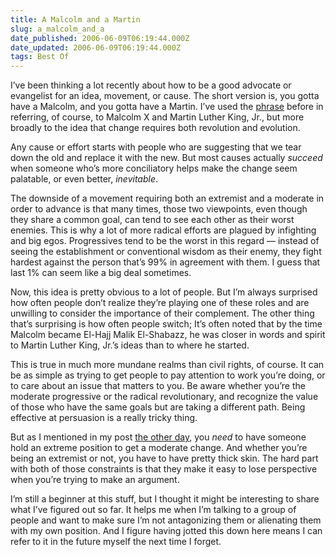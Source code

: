 ```yaml
---
title: A Malcolm and a Martin
slug: a_malcolm_and_a
date_published: 2006-06-09T06:19:44.000Z
date_updated: 2006-06-09T06:19:44.000Z
tags: Best Of
---
```


I’ve been thinking a lot recently about how to be a good advocate or evangelist for an idea, movement, or cause. The short version is, you gotta have a Malcolm, and you gotta have a Martin. I’ve used the [phrase](http://www.dashes.com/anil/2006/02/27/the_road_to_sta) before in referring, of course, to Malcolm X and Martin Luther King, Jr., but more broadly to the idea that change requires both revolution and evolution.

Any cause or effort starts with people who are suggesting that we tear down the old and replace it with the new. But most causes actually *succeed* when someone who’s more conciliatory helps make the change seem palatable, or even better, *inevitable*.

The downside of a movement requiring both an extremist and a moderate in order to advance is that many times, those two viewpoints, even though they share a common goal, can tend to see each other as their worst enemies. This is why a lot of more radical efforts are plagued by infighting and big egos. Progressives tend to be the worst in this regard — instead of seeing the establishment or conventional wisdom as their enemy, they fight hardest against the person that’s 99% in agreement with them. I guess that last 1% can seem like a big deal sometimes.

Now, this idea is pretty obvious to a lot of people. But I’m always surprised how often people don’t realize they’re playing one of these roles and are unwilling to consider the importance of their complement. The other thing that’s surprising is how often people switch; It’s often noted that by the time Malcolm became El-Hajj Malik El-Shabazz, he was closer in words and spirit to Martin Luther King, Jr.’s ideas than to where he started.

This is true in much more mundane realms than civil rights, of course. It can be as simple as trying to get people to pay attention to work you’re doing, or to care about an issue that matters to you. Be aware whether you’re the moderate progressive or the radical revolutionary, and recognize the value of those who have the same goals but are taking a different path. Being effective at persuasion is a really tricky thing.

But as I mentioned in my post [the other day](http://www.dashes.com/anil/2006/06/07/thats_good_blog), you *need* to have someone hold an extreme position to get a moderate change. And whether you’re being an extremist or not, you have to have pretty thick skin. The hard part with both of those constraints is that they make it easy to lose perspective when you’re trying to make an argument.

I’m still a beginner at this stuff, but I thought it might be interesting to share what I’ve figured out so far. It helps me when I’m talking to a group of people and want to make sure I’m not antagonizing them or alienating them with my own position. And I figure having jotted this down here means I can refer to it in the future myself the next time I forget.

